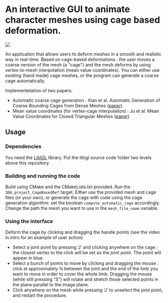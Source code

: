 # An interactive GUI to animate character meshes using cage based deformation.

![](media/giphy.gif)

An application that allows users to deform meshes in a smooth and realistic way in real-time. Based on cage-based deformations : the user moves a coarse version of the mesh (a "cage") and the mesh deforms by using vertex-to-mesh interpolation (mean value coordinates).
You can either use existing (hand made) cage meshes, or the program can generate a coarse cage automatically.

Implementetation of two papers:
- Automatic coarse cage generation : 
Xian et al. Automatic Generation of Coarse Bounding Cages from Dense Meshes ([paper](
http://www.cad.zju.edu.cn/home/hwlin/pdf_files/Automatic-generation-of-coarse-bounding-cages-from-dense-meshes.pdf))
- Mean value coordinates (for vertex-cage interpolation) : 
Ju et al. Mean Value Coordinates for Closed Triangular Meshes ([paper](https://www.cse.wustl.edu/~taoju/research/meanvalue.pdf))


## Usage
### Dependencies
You need the [LibIGL](https://github.com/libigl/libigl) library.
Put the libigl source code folder two levels above this repository.

### Building and running the code
Build using CMake and the CMakeLists.txt provided.
Run the ```3DA_project_CageBasedDef``` target.
Either use the provided mesh and cage files (or your own), or generate the cage with code using the cage generation algorithm: set the boolean ```compute_automatic_cage``` accordingly.
Change the path the mesh you want to use in the ```mesh_file_name``` variable.

### Using the interface
Deform the cage by clicking and dragging the handle points (see the video in intro for an example of user action) 
- Select a joint point by pressing ‘J’ and clicking anywhere on the cage : the closest vertex to the click will be set as the joint point. The point will appear in blue.
- Select a bunch of points to move by clicking and dragging the mouse : click at approximately ¾ between the joint and the end of the limb you want to move in order to cover the whole limb. 
Dragging the mouse (while still pressing “S”) will rotate and stretch those selected points in the plane parallel to the image plane.
- Click anywhere on the mesh while pressing ‘J’ to unselect the joint point, and restart the procedure.
